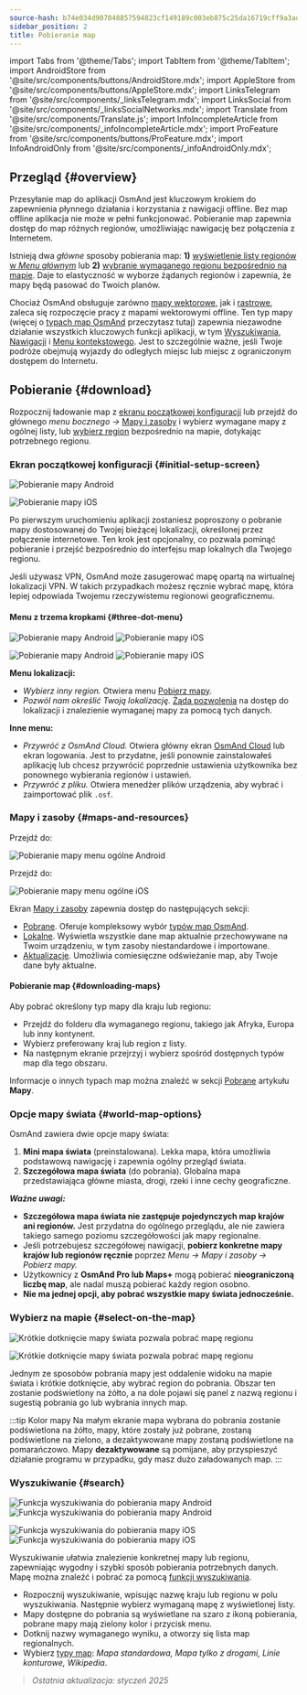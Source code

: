 ```yaml
---
source-hash: b74e034d907048857594823cf149189c003eb875c25da16719cff9a3addc6202
sidebar_position: 2
title: Pobieranie map
---
```

import Tabs from '@theme/Tabs';
import TabItem from '@theme/TabItem';
import AndroidStore from '@site/src/components/buttons/AndroidStore.mdx';
import AppleStore from '@site/src/components/buttons/AppleStore.mdx';
import LinksTelegram from '@site/src/components/_linksTelegram.mdx';
import LinksSocial from '@site/src/components/_linksSocialNetworks.mdx';
import Translate from '@site/src/components/Translate.js';
import InfoIncompleteArticle from '@site/src/components/_infoIncompleteArticle.mdx';
import ProFeature from '@site/src/components/buttons/ProFeature.mdx';
import InfoAndroidOnly from '@site/src/components/_infoAndroidOnly.mdx';

## Przegląd {#overview}

Przesyłanie map do aplikacji OsmAnd jest kluczowym krokiem do zapewnienia płynnego działania i korzystania z nawigacji offline. Bez map offline aplikacja nie może w pełni funkcjonować. Pobieranie map zapewnia dostęp do map różnych regionów, umożliwiając nawigację bez połączenia z Internetem.

Istnieją dwa *główne* sposoby pobierania map: **1)** [wyświetlenie listy regionów w *Menu głównym*](#maps-and-resources) lub **2)** [wybranie wymaganego regionu bezpośrednio na mapie](#select-on-the-map). Daje to elastyczność w wyborze żądanych regionów i zapewnia, że mapy będą pasować do Twoich planów.

Chociaż OsmAnd obsługuje zarówno [mapy wektorowe](../map/vector-maps.md), jak i [rastrowe](../map/raster-maps.md), zaleca się rozpoczęcie pracy z mapami wektorowymi offline. Ten typ mapy (więcej o [typach map OsmAnd](../personal/maps-resources.md#map-types) przeczytasz tutaj) zapewnia niezawodne działanie wszystkich kluczowych funkcji aplikacji, w tym [Wyszukiwania](../search/index.md), [Nawigacji](../navigation/index.md) i [Menu kontekstowego](../map/map-context-menu.md). Jest to szczególnie ważne, jeśli Twoje podróże obejmują wyjazdy do odległych miejsc lub miejsc z ograniczonym dostępem do Internetu.

## Pobieranie {#download}

Rozpocznij ładowanie map z [ekranu początkowej konfiguracji](#initial-setup-screen) lub przejdź do głównego *menu bocznego* *→* [Mapy i zasoby](#maps-and-resources) i wybierz wymagane mapy z ogólnej listy, lub [wybierz region](#select-on-the-map) bezpośrednio na mapie, dotykając potrzebnego regionu.

### Ekran początkowej konfiguracji {#initial-setup-screen}

<Tabs groupId="operating-systems">

<TabItem value="android" label="Android">

![Pobieranie mapy Android](@site/static/img/steps/start_screen_first_screen_andr.png)

</TabItem>

<TabItem value="ios" label="iOS">

![Pobieranie mapy iOS](@site/static/img/steps/start_screen_first_screen_ios.png)

</TabItem>

</Tabs>

Po pierwszym uruchomieniu aplikacji zostaniesz poproszony o pobranie mapy dostosowanej do Twojej bieżącej lokalizacji, określonej przez połączenie internetowe. Ten krok jest opcjonalny, co pozwala pominąć pobieranie i przejść bezpośrednio do interfejsu map lokalnych dla Twojego regionu.

Jeśli używasz VPN, OsmAnd może zasugerować mapę opartą na wirtualnej lokalizacji VPN. W takich przypadkach możesz ręcznie wybrać mapę, która lepiej odpowiada Twojemu rzeczywistemu regionowi geograficznemu.

#### Menu z trzema kropkami {#three-dot-menu}

<Tabs groupId="operating-systems">

<TabItem value="android" label="Android">

![Pobieranie mapy Android](@site/static/img/steps/start_screen_first_screen_location_andr.png) ![Pobieranie mapy iOS](@site/static/img/steps/start_screen_first_screen_other_andr.png)

</TabItem>

<TabItem value="ios" label="iOS">

![Pobieranie mapy Android](@site/static/img/steps/start_screen_first_screen_location_ios.png) ![Pobieranie mapy iOS](@site/static/img/steps/start_screen_first_screen_other_ios.png)

</TabItem>

</Tabs>

**Menu lokalizacji:**

- *Wybierz inny region.* Otwiera menu [Pobierz mapy](#maps-and-resources).
- *Pozwól nam określić Twoją lokalizację.* [Żąda pozwolenia](../start-with/first-steps.md#permission-to-access-the-location) na dostęp do lokalizacji i znalezienie wymaganej mapy za pomocą tych danych.

**Inne menu:**

- *Przywróć z OsmAnd Cloud.* Otwiera główny ekran [OsmAnd Cloud](../personal/osmand-cloud.md) lub ekran logowania. Jest to przydatne, jeśli ponownie zainstalowałeś aplikację lub chcesz przywrócić poprzednie ustawienia użytkownika bez ponownego wybierania regionów i ustawień.
- *Przywróć z pliku.* Otwiera menedżer plików urządzenia, aby wybrać i zaimportować plik `.osf`.

### Mapy i zasoby {#maps-and-resources}

<Tabs groupId="operating-systems">

<TabItem value="android" label="Android">

Przejdź do: *<Translate android="true" ids="shared_string_menu,maps_and_resources,downloads"/>*

![Pobieranie mapy menu ogólne Android](@site/static/img/personal/maps/download_menu_andr.png)

</TabItem>

<TabItem value="ios" label="iOS">

Przejdź do: *<Translate ios="true" ids="shared_string_menu,res_mapsres"/>*

![Pobieranie mapy menu ogólne iOS](@site/static/img/personal/maps/download_menu_ios.png)

</TabItem>

</Tabs>

Ekran [Mapy i zasoby](../personal/maps-resources.md) zapewnia dostęp do następujących sekcji:

- [Pobrane](../personal/maps-resources.md#downloads). Oferuje kompleksowy wybór [typów map OsmAnd](../personal/maps-resources.md#map-types).
- [Lokalne](../personal/maps-resources.md#local). Wyświetla wszystkie dane map aktualnie przechowywane na Twoim urządzeniu, w tym zasoby niestandardowe i importowane.
- [Aktualizacje](../personal/maps-resources.md#updates). Umożliwia comiesięczne odświeżanie map, aby Twoje dane były aktualne.

#### Pobieranie map {#downloading-maps}

Aby pobrać określony typ mapy dla kraju lub regionu:

- Przejdź do folderu dla wymaganego regionu, takiego jak Afryka, Europa lub inny kontynent.
- Wybierz preferowany kraj lub region z listy.
- Na następnym ekranie przejrzyj i wybierz spośród dostępnych typów map dla tego obszaru.

Informacje o innych typach map można znaleźć w sekcji [Pobrane](../personal/maps-resources.md#downloads) artykułu **Mapy**.

### Opcje mapy świata {#world-map-options}

OsmAnd zawiera dwie opcje mapy świata:

1. **Mini mapa świata** (preinstalowana). Lekka mapa, która umożliwia podstawową nawigację i zapewnia ogólny przegląd świata.
2. **Szczegółowa mapa świata** (do pobrania). Globalna mapa przedstawiająca główne miasta, drogi, rzeki i inne cechy geograficzne.

***Ważne uwagi:***

- **Szczegółowa mapa świata nie zastępuje pojedynczych map krajów ani regionów.** Jest przydatna do ogólnego przeglądu, ale nie zawiera takiego samego poziomu szczegółowości jak mapy regionalne.
- Jeśli potrzebujesz szczegółowej nawigacji, **pobierz konkretne mapy krajów lub regionów ręcznie** poprzez *Menu → Mapy i zasoby → Pobierz mapy.*
- Użytkownicy z **OsmAnd Pro lub Maps+** mogą pobierać **nieograniczoną liczbę map**, ale nadal muszą pobierać każdy region osobno.
- **Nie ma jednej opcji, aby pobrać wszystkie mapy świata jednocześnie.**

### Wybierz na mapie {#select-on-the-map}

<Tabs groupId="operating-systems">

<TabItem value="android" label="Android">

![Krótkie dotknięcie mapy świata pozwala pobrać mapę regionu](@site/static/img/map/download_region_map_via_worldmap.png)

</TabItem>

<TabItem value="ios" label="iOS">

![Krótkie dotknięcie mapy świata pozwala pobrać mapę regionu](@site/static/img/settings/download_region_map_via_worldmap_ios.png)

</TabItem>

</Tabs>

Jednym ze sposobów pobrania mapy jest oddalenie widoku na mapie świata i krótkie dotknięcie, aby wybrać region do pobrania. Obszar ten zostanie podświetlony na żółto, a na dole pojawi się panel z nazwą regionu i sugestią pobrania go lub wybrania innych map.

:::tip Kolor mapy
Na małym ekranie mapa wybrana do pobrania zostanie podświetlona na żółto, mapy, które zostały już pobrane, zostaną podświetlone na zielono, a dezaktywowane mapy zostaną podświetlone na pomarańczowo. Mapy **dezaktywowane** są pomijane, aby przyspieszyć działanie programu w przypadku, gdy masz dużo załadowanych map.
:::

### Wyszukiwanie {#search}

<Tabs groupId="operating-systems">

<TabItem value="android" label="Android">

![Funkcja wyszukiwania do pobierania mapy Android](@site/static/img/settings/search_download_map_3_andr.png) ![Funkcja wyszukiwania do pobierania mapy Android](@site/static/img/settings/search_download_map_4_andr.png)

</TabItem>

<TabItem value="ios" label="iOS">

![Funkcja wyszukiwania do pobierania mapy iOS](@site/static/img/settings/search_download_map_1_ios.png) ![Funkcja wyszukiwania do pobierania mapy iOS](@site/static/img/settings/search_download_map_2_ios.png)

</TabItem>

</Tabs>

Wyszukiwanie ułatwia znalezienie konkretnej mapy lub regionu, zapewniając wygodny i szybki sposób pobierania potrzebnych danych. Mapę można znaleźć i pobrać za pomocą [funkcji wyszukiwania](../search/index.md).

- Rozpocznij wyszukiwanie, wpisując nazwę kraju lub regionu w polu wyszukiwania. Następnie wybierz wymaganą mapę z wyświetlonej listy.
- Mapy dostępne do pobrania są wyświetlane na szaro z ikoną pobierania, pobrane mapy mają zielony kolor i przycisk menu.
- Dotknij nazwy wymaganego wyniku, a otworzy się lista map regionalnych.
- Wybierz [typy map](../personal/maps-resources.md#map-types): *Mapa standardowa, Mapa tylko z drogami, Linie konturowe, Wikipedia*.

> *Ostatnia aktualizacja: styczeń 2025*
